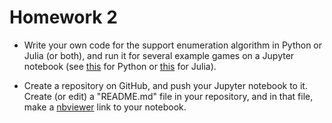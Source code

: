 Homework 2
==========

* Write your own code for the support enumeration algorithm in Python or Julia (or both),
  and run it for several example games on a Jupyter notebook
  (see [this](http://lectures.quantecon.org/py/getting_started.html#jupyter) for Python
  or [this](http://lectures.quantecon.org/jl/getting_started.html#jupyter) for Julia).
  
* Create a repository on GitHub, and push your Jupyter notebook to it.  
  Create (or edit) a "README.md" file in your repository,
  and in that file, make a [nbviewer](http://nbviewer.jupyter.org) link to your notebook.
